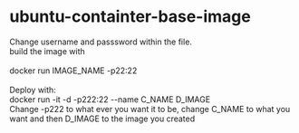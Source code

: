 # ubuntu-containter-base-image
Change username and passsword within the file. <br> 
build the image with<br>  
 docker run IMAGE_NAME -p22:22<br> 
 <br> 
Deploy with:<br> 
 docker run -it -d -p222:22 --name C_NAME D_IMAGE<br> 
Change -p222 to what ever you want it to be, change C_NAME to what you want and then D_IMAGE to the image you created<br> 
